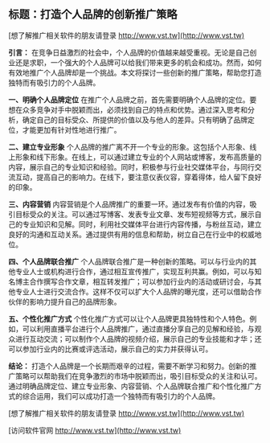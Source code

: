 ## **标题：打造个人品牌的创新推广策略**

[想了解推广相关软件的朋友请登录 http://www.vst.tw](http://www.vst.tw)

**引言：**
在竞争日益激烈的社会中，个人品牌的价值越来越受重视。无论是自己创业还是求职，一个强大的个人品牌可以给我们带来更多的机会和成功。然而，如何有效地推广个人品牌却是一个挑战。本文将探讨一些创新的推广策略，帮助您打造独特而有吸引力的个人品牌。

**一、明确个人品牌定位**
在推广个人品牌之前，首先需要明确个人品牌的定位。要想在众多竞争对手中脱颖而出，必须找到自己的特点和优势。通过深入思考和分析，确定自己的目标受众、所提供的价值以及与他人的差异。只有明确了品牌定位，才能更加有针对性地进行推广。

**二、建立专业形象**
个人品牌的推广离不开一个专业的形象。这包括个人形象、线上形象和线下形象。在线上，可以通过建立专业的个人网站或博客，发布高质量的内容，展示自己的专业知识和经验。同时，积极参与行业社交媒体平台，与同行交流互动，提高自己的影响力。在线下，要注意仪表仪容，穿着得体，给人留下良好的印象。

**三、内容营销**
内容营销是个人品牌推广的重要一环。通过发布有价值的内容，吸引目标受众的关注。可以通过写博客、发表专业文章、发布短视频等方式，展示自己的专业知识和见解。同时，利用社交媒体平台进行内容传播，与粉丝互动，建立良好的沟通和互动关系。通过提供有用的信息和帮助，树立自己在行业中的权威地位。

**四、个人品牌联合推广**
个人品牌联合推广是一种创新的策略。可以与行业内的其他专业人士或机构进行合作，通过相互宣传推广，实现互利共赢。例如，可以与知名博主合作撰写合作文章，相互转发推广；可以参加行业内的活动或研讨会，与其他专业人士进行交流合作。这样不仅可以扩大个人品牌的曝光度，还可以借助合作伙伴的影响力提升自己的品牌形象。

**五、个性化推广方式**
个性化推广方式可以让个人品牌更具独特性和个人特色。例如，可以利用直播平台进行个人品牌推广，通过直播分享自己的见解和经验，与观众进行互动交流；可以制作个人品牌的视频介绍，展示自己的专业技能和才华；还可以参加行业内的比赛或评选活动，展示自己的实力并获得认可。

**结论：**
打造个人品牌是一个长期而艰辛的过程，需要不断学习和努力。创新的推广策略可以帮助我们在竞争激烈的市场中脱颖而出，吸引目标受众的关注和认可。通过明确品牌定位、建立专业形象、内容营销、个人品牌联合推广和个性化推广方式的综合运用，我们可以成功打造一个独特而有吸引力的个人品牌。

[想了解推广相关软件的朋友请登录 http://www.vst.tw](http://www.vst.tw)


[访问软件官网 http://www.vst.tw](http://www.vst.tw)
